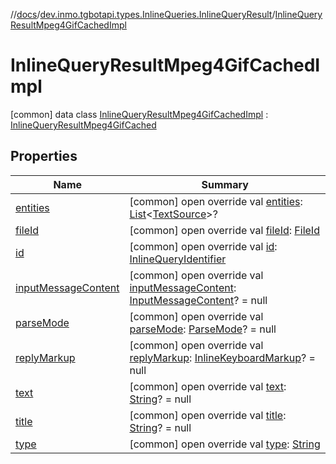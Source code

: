 //[docs](../../../index.md)/[dev.inmo.tgbotapi.types.InlineQueries.InlineQueryResult](../index.md)/[InlineQueryResultMpeg4GifCachedImpl](index.md)



# InlineQueryResultMpeg4GifCachedImpl  
 [common] data class [InlineQueryResultMpeg4GifCachedImpl](index.md) : [InlineQueryResultMpeg4GifCached](../../dev.inmo.tgbotapi.types.InlineQueries.InlineQueryResult.abstracts.results.mpeg4gif/-inline-query-result-mpeg4-gif-cached/index.md)   


## Properties  
  
|  Name |  Summary | 
|---|---|
| <a name="dev.inmo.tgbotapi.types.InlineQueries.InlineQueryResult/InlineQueryResultMpeg4GifCachedImpl/entities/#/PointingToDeclaration/"></a>[entities](entities.md)| <a name="dev.inmo.tgbotapi.types.InlineQueries.InlineQueryResult/InlineQueryResultMpeg4GifCachedImpl/entities/#/PointingToDeclaration/"></a> [common] open override val [entities](entities.md): [List](https://kotlinlang.org/api/latest/jvm/stdlib/kotlin.collections/-list/index.html)<[TextSource](../../dev.inmo.tgbotapi.CommonAbstracts/-text-source/index.md)>?   <br>|
| <a name="dev.inmo.tgbotapi.types.InlineQueries.InlineQueryResult/InlineQueryResultMpeg4GifCachedImpl/fileId/#/PointingToDeclaration/"></a>[fileId](file-id.md)| <a name="dev.inmo.tgbotapi.types.InlineQueries.InlineQueryResult/InlineQueryResultMpeg4GifCachedImpl/fileId/#/PointingToDeclaration/"></a> [common] open override val [fileId](file-id.md): [FileId](../../dev.inmo.tgbotapi.requests.abstracts/-file-id/index.md)   <br>|
| <a name="dev.inmo.tgbotapi.types.InlineQueries.InlineQueryResult/InlineQueryResultMpeg4GifCachedImpl/id/#/PointingToDeclaration/"></a>[id](id.md)| <a name="dev.inmo.tgbotapi.types.InlineQueries.InlineQueryResult/InlineQueryResultMpeg4GifCachedImpl/id/#/PointingToDeclaration/"></a> [common] open override val [id](id.md): [InlineQueryIdentifier](../../dev.inmo.tgbotapi.types/index.md#%5Bdev.inmo.tgbotapi.types%2FInlineQueryIdentifier%2F%2F%2FPointingToDeclaration%2F%5D%2FClasslikes%2F625018081)   <br>|
| <a name="dev.inmo.tgbotapi.types.InlineQueries.InlineQueryResult/InlineQueryResultMpeg4GifCachedImpl/inputMessageContent/#/PointingToDeclaration/"></a>[inputMessageContent](input-message-content.md)| <a name="dev.inmo.tgbotapi.types.InlineQueries.InlineQueryResult/InlineQueryResultMpeg4GifCachedImpl/inputMessageContent/#/PointingToDeclaration/"></a> [common] open override val [inputMessageContent](input-message-content.md): [InputMessageContent](../../dev.inmo.tgbotapi.types.InlineQueries.abstracts/-input-message-content/index.md)? = null   <br>|
| <a name="dev.inmo.tgbotapi.types.InlineQueries.InlineQueryResult/InlineQueryResultMpeg4GifCachedImpl/parseMode/#/PointingToDeclaration/"></a>[parseMode](parse-mode.md)| <a name="dev.inmo.tgbotapi.types.InlineQueries.InlineQueryResult/InlineQueryResultMpeg4GifCachedImpl/parseMode/#/PointingToDeclaration/"></a> [common] open override val [parseMode](parse-mode.md): [ParseMode](../../dev.inmo.tgbotapi.types.ParseMode/-parse-mode/index.md)? = null   <br>|
| <a name="dev.inmo.tgbotapi.types.InlineQueries.InlineQueryResult/InlineQueryResultMpeg4GifCachedImpl/replyMarkup/#/PointingToDeclaration/"></a>[replyMarkup](reply-markup.md)| <a name="dev.inmo.tgbotapi.types.InlineQueries.InlineQueryResult/InlineQueryResultMpeg4GifCachedImpl/replyMarkup/#/PointingToDeclaration/"></a> [common] open override val [replyMarkup](reply-markup.md): [InlineKeyboardMarkup](../../dev.inmo.tgbotapi.types.buttons/-inline-keyboard-markup/index.md)? = null   <br>|
| <a name="dev.inmo.tgbotapi.types.InlineQueries.InlineQueryResult/InlineQueryResultMpeg4GifCachedImpl/text/#/PointingToDeclaration/"></a>[text](text.md)| <a name="dev.inmo.tgbotapi.types.InlineQueries.InlineQueryResult/InlineQueryResultMpeg4GifCachedImpl/text/#/PointingToDeclaration/"></a> [common] open override val [text](text.md): [String](https://kotlinlang.org/api/latest/jvm/stdlib/kotlin/-string/index.html)? = null   <br>|
| <a name="dev.inmo.tgbotapi.types.InlineQueries.InlineQueryResult/InlineQueryResultMpeg4GifCachedImpl/title/#/PointingToDeclaration/"></a>[title](title.md)| <a name="dev.inmo.tgbotapi.types.InlineQueries.InlineQueryResult/InlineQueryResultMpeg4GifCachedImpl/title/#/PointingToDeclaration/"></a> [common] open override val [title](title.md): [String](https://kotlinlang.org/api/latest/jvm/stdlib/kotlin/-string/index.html)? = null   <br>|
| <a name="dev.inmo.tgbotapi.types.InlineQueries.InlineQueryResult/InlineQueryResultMpeg4GifCachedImpl/type/#/PointingToDeclaration/"></a>[type](type.md)| <a name="dev.inmo.tgbotapi.types.InlineQueries.InlineQueryResult/InlineQueryResultMpeg4GifCachedImpl/type/#/PointingToDeclaration/"></a> [common] open override val [type](type.md): [String](https://kotlinlang.org/api/latest/jvm/stdlib/kotlin/-string/index.html)   <br>|

